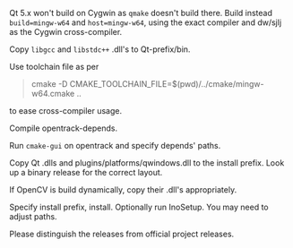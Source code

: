Qt 5.x won't build on Cygwin as <code>qmake</code> doesn't build there.
Build instead <code>build=mingw-w64</code> and <code>host=mingw-w64</code>, using the exact compiler and dw/sjlj as the Cygwin cross-compiler.

Copy `libgcc` and `libstdc++` .dll's to Qt-prefix/bin.

Use toolchain file as per
> cmake -D CMAKE_TOOLCHAIN_FILE=$(pwd)/../cmake/mingw-w64.cmake ..</code>

to ease cross-compiler usage.

Compile opentrack-depends.

Run `cmake-gui` on opentrack and specify depends' paths.

Copy Qt .dlls and plugins/platforms/qwindows.dll to the install prefix. Look up a binary release for the correct layout.

If OpenCV is build dynamically, copy their .dll's appropriately.

Specify install prefix, install. Optionally run InoSetup. You may need to adjust paths.

Please distinguish the releases from official project releases.
